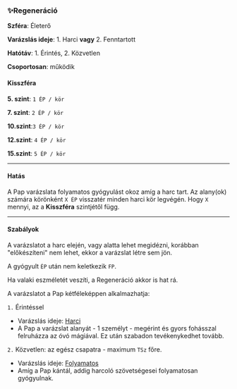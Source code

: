 ### ✨Regeneráció

**Szféra**: Életerő

**Varázslás ideje**: 1. Harci **vagy** 2. Fenntartott

**Hatótáv**: 1. Érintés, 2. Közvetlen

**Csoportosan**: működik

#### Kisszféra

**5. szint**: `1 ÉP / kör`

**7. szint**: `2 ÉP / kör`

**10.szint**:`3 ÉP / kör`

**12.szint**: `4 ÉP / kör`

**15.szint**: `5 ÉP / kör`

---
#### Hatás

A Pap varázslata folyamatos gyógyulást okoz amíg a harc tart. Az alany(ok) számára körönként `X ÉP` visszatér minden harci kör legvégén. Hogy `X` mennyi, az a **Kisszféra** szintjétől függ.

---
#### Szabályok

A varázslatot a harc elején, vagy alatta lehet megidézni, korábban "előkészíteni" nem lehet, ekkor a varázslat létre sem jön.

A gyógyult `ÉP` után nem keletkezik `FP`.

Ha valaki eszméletét veszíti, a Regeneráció akkor is hat rá.

A varázslatot a Pap kétféleképpen alkalmazhatja:

`1.` Érintéssel
- Varázslás ideje: [Harci](../112_papi.magia.alapszabalyok.md#varázslás-ideje)
- A Pap a varázslat alanyát - 1 személyt - megérint és gyors fohásszal felruházza az óvó mágiával. Ez után szabadon tevékenykedhet tovább. 


`2.` Közvetlen: az egész csapatra - maximum `TSz` főre.
- Varázslás ideje: [Folyamatos](../112_papi.magia.alapszabalyok.md#varázslás-ideje)
- Amíg a Pap kántál, addig harcoló szövetségesei folyamatosan gyógyulnak. 
